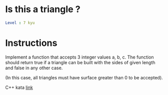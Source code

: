 # Is this a triangle ?

```yaml
Level : 7 kyu
```

# Instructions

Implement a function that accepts 3 integer values a, b, c. The function should return true if a triangle can be built with the sides of given length and false in any other case.

(In this case, all triangles must have surface greater than 0 to be accepted).

C++ kata [link](https://www.codewars.com/kata/56606694ec01347ce800001b/train/cpp)